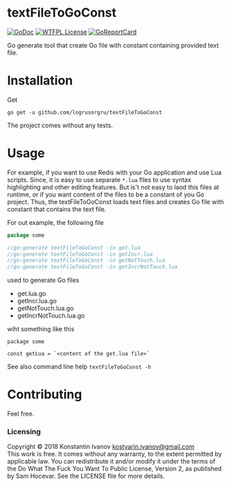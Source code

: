textFileToGoConst
=================

[![GoDoc](https://godoc.org/github.com/logrusorgru/textFileToGoConst?status.svg)](https://godoc.org/github.com/logrusorgru/textFileToGoConst)
[![WTFPL License](https://img.shields.io/badge/license-wtfpl-blue.svg)](http://www.wtfpl.net/about/)
[![GoReportCard](https://goreportcard.com/badge/logrusorgru/textFileToGoConst)](https://goreportcard.com/report/logrusorgru/textFileToGoConst)

Go generate tool that create Go file with constant
containing provided text file.


# Installation

Get
```
go get -u github.com/logrusorgru/textFileToGoConst
```

The project comes without any tests.

# Usage

For example, if you want to use Redis with your Go application and use
Lua scripts. Since, it is easy to use separate `*.lua` files to use
syntax highlighting and other editing features. But is't not easy to
laod this files at runtime, or if you want content of the files to
be a constant of you Go project. Thus, the textFileToGoConst loads
text files and creates Go file with constant that contains the text file.

For out example, the following file
```go
package some

//go:generate textFileToGoConst -in get.lua
//go:generate textFileToGoConst -in getIncr.lua
//go:generate textFileToGoConst -in getNotTouch.lua
//go:generate textFileToGoConst -in getIncrNotTouch.lua
```
used to generate Go files
- get.lua.go
- getIncr.lua.go
- getNotTouch.lua.go
- getIncrNotTouch.lua.go

wiht something like this
```
package some

const getLua = `<content of the get.lua file>`

```

See also command line help `textFileToGoConst -h`

# Contributing

Feel free.

### Licensing

Copyright &copy; 2018 Konstantin Ivanov <kostyarin.ivanov@gmail.com>  
This work is free. It comes without any warranty, to the extent permitted
by applicable law.  You can redistribute it and/or modify it under the
terms of the Do What The Fuck You Want To Public License, Version 2,
as published by Sam Hocevar. See the LICENSE file for more details.


